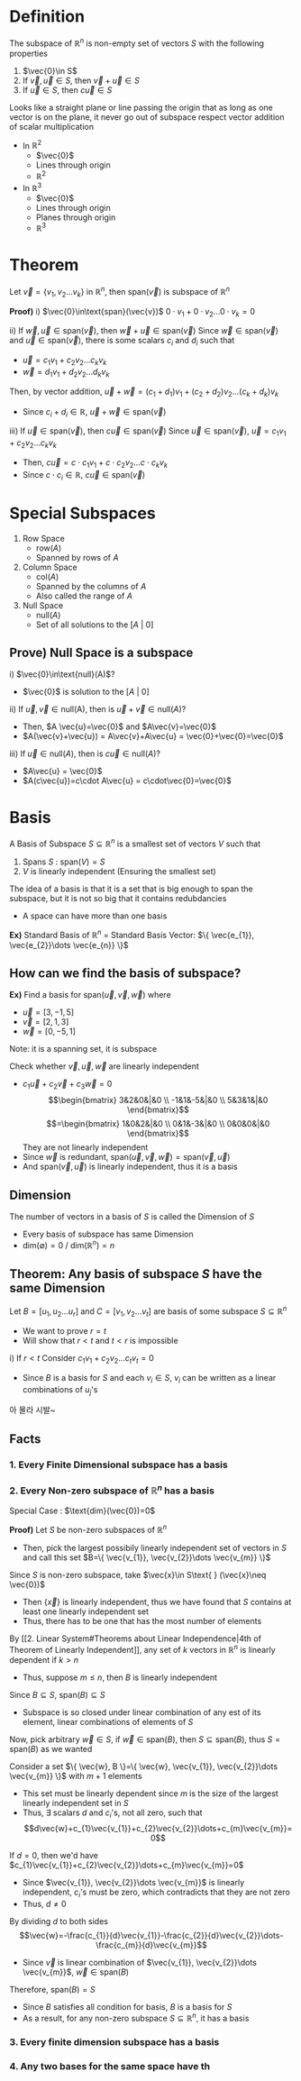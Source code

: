 # Definition
The subspace of $\mathbb{R}^{n}$ is non-empty set of vectors $S$ with the following properties
1. $\vec{0}\in S$
2. If $\vec{v}, \vec{u}\in S$, then $\vec{v}+\vec{u}\in S$
3. If $\vec{u}\in S$, then $c \vec{u}\in S$

Looks like a straight plane or line passing the origin that as long as one vector is on the plane, it never go out of subspace respect vector addition of scalar multiplication
- In $\mathbb{R}^{2}$
	- $\vec{0}$
	- Lines through origin
	- $\mathbb{R}^{2}$
- In $\mathbb{R}^{3}$
	-  $\vec{0}$
	- Lines through origin
	- Planes through origin
	- $\mathbb{R}^{3}$

# Theorem
Let $\vec{v}=\{ v_{1},v_{2}\dots v_{k} \}$ in $\mathbb{R}^{n}$, then $\text{span}(\vec{v})$ is subspace of $\mathbb{R}^{n}$

**Proof)**
i) $\vec{0}\in\text{span}(\vec{v})$
$0\cdot v_{1}+0\cdot v_{2}\dots 0\cdot v_{k}=0$

ii) If $\vec{w}, \vec{u}\in \text{span}(\vec{v})$, then $\vec{w}+\vec{u}\in \text{span}(\vec{v})$
Since $\vec{w}\in\text{span}(\vec{v})$ and $\vec{u}\in\text{span}(\vec{v})$, there is some scalars $c_{i}$ and $d_{i}$ such that
- $\vec{u}=c_{1}v_{1}+c_{2}v_{2}\dots c_{k}v_{k}$
- $\vec{w}=d_{1}v_{1}+d_{2}v_{2}\dots d_{k}v_{k}$

Then, by vector addition,
$\vec{u}+\vec{w}=(c_{1}+d_{1})v_{1}+(c_{2}+d_{2})v_{2}\dots(c_{k}+d_{k})v_{k}$
- Since $c_{i}+d_{i}\in\mathbb{R}$, $\vec{u}+\vec{w}\in\text{span}(\vec{v})$

iii) If $\vec{u}\in \text{span}(\vec{v})$, then $c \vec{u}\in \text{span}(\vec{v})$
Since $\vec{u}\in\text{span}(\vec{v})$, $\vec{u}=c_{1}v_{1}+c_{2}v_{2}\dots c_{k}v_{k}$
- Then, $c\vec{u}=c\cdot c_{1}v_{1}+c\cdot c_{2}v_{2}\dots c\cdot c_{k}v_{k}$
- Since $c\cdot c_{i}\in\mathbb{R}$, $c \vec{u}\in\text{span}(\vec{v})$

# Special Subspaces
1. Row Space
	- $\text{row}(A)$
	- Spanned by rows of $A$
2. Column Space
	- $\text{col}(A)$
	- Spanned by the columns of $A$
	- Also called the range of $A$
3. Null Space
	- $\text{null}(A)$
	- Set of all solutions to the $[A\text{ | }0]$

## Prove) Null Space is a subspace
i) $\vec{0}\in\text{null}(A)$?
- $\vec{0}$ is solution to the $[A\text{ | }0]$

ii) If $\vec{u}, \vec{v}\in\text{null(A)}$, then is $\vec{u}+\vec{v}\in\text{null}(A)$?
- Then, $A \vec{u}=\vec{0}$ and $A\vec{v}=\vec{0}$
- $A(\vec{v}+\vec{u}) = A\vec{v}+A\vec{u} = \vec{0}+\vec{0}=\vec{0}$

iii) If $\vec{u}\in\text{null}(A)$, then is $c\vec{u}\in\text{null}(A)$?
- $A\vec{u} = \vec{0}$
- $A(c\vec{u})=c\cdot A\vec{u} = c\cdot\vec{0}=\vec{0}$

# Basis
A Basis of Subspace $S\subseteq\mathbb{R}^{n}$ is a smallest set of vectors $V$ such that
1. Spans $S$ : $\text{span}(V)=S$
2. $V$ is linearly independent (Ensuring the smallest set)

The idea of a basis is that it is a set that is big enough to span the subspace, but it is not so big that it contains redubdancies
- A space can have more than one basis

**Ex)**
Standard Basis of $\mathbb{R}^{n}$ = Standard Basis Vector: $\{ \vec{e_{1}}, \vec{e_{2}}\dots \vec{e_{n}} \}$

## How can we find the basis of subspace?
**Ex)**
Find a basis for $\text{span}(\vec{u}, \vec{v}, \vec{w})$ where
- $\vec{u}=[3,-1,5]$
- $\vec{v}=[2,1,3]$
- $\vec{w}=[0,-5,1]$

Note: it is a spanning set, it is subspace

Check whether $\vec{v}, \vec{u}, \vec{w}$ are linearly independent
- $c_{1}\vec{u}+c_{2}\vec{v}+c_{3}\vec{w}=0$
$$\begin{bmatrix}
3&2&0&|&0 \\
-1&1&-5&|&0 \\
5&3&1&|&0
\end{bmatrix}$$
$$=\begin{bmatrix}
1&0&2&|&0 \\
0&1&-3&|&0 \\
0&0&0&|&0
\end{bmatrix}$$
They are not linearly independent
- Since $\vec{w}$ is redundant, $\text{span}(\vec{u}, \vec{v}, \vec{w})=\text{span}(\vec{v}, \vec{u})$
- And $\text{span}(\vec{v}, \vec{u})$ is linearly independent, thus it is a basis

## Dimension
The number of vectors in a basis of $S$ is called the Dimension of $S$
- Every basis of subspace has same Dimension
- $\text{dim}(\emptyset)=0$ / $\text{dim}(\mathbb{R}^{n})=n$

## Theorem: Any basis of subspace $S$ have the same Dimension
Let $B=[u_{1},u_{2}\dots u_{r}]$ and $C=[v_{1},v_{2}\dots v_{t}]$ are basis of some subspace $S\subseteq \mathbb{R}^{n}$
- We want to prove $r=t$
- Will show that $r<t$ and $t<r$ is impossible

i) If $r<t$
Consider $c_{1}v_{1}+c_{2}v_{2}\dots c_{t}v_{t}=0$
- Since $B$ is a basis for $S$ and each $v_{i}\in S$, $v_{i}$ can be written as a linear combinations of $u_{j}$'s

아 몰라 시발~

## Facts
### 1. Every Finite Dimensional subspace has a basis
### 2. Every Non-zero subspace of $\mathbb{R}^{n}$ has a basis
Special Case : $\text{dim}(\vec{0})=0$

**Proof)**
Let $S$ be non-zero subspaces of $\mathbb{R}^{n}$
- Then, pick the largest possibily linearly independent set of vectors in $S$ and call this set $B=\{ \vec{v_{1}}, \vec{v_{2}}\dots \vec{v_{m}} \}$

Since $S$ is non-zero subspace, take $\vec{x}\in S\text{ } (\vec{x}\neq \vec{0})$
- Then $\{ \vec{x} \}$ is linearly independent, thus we have found that $S$ contains at least one linearly independent set
- Thus, there has to be one that has the most number of elements

By [[2. Linear System#Theorems about Linear Independence|4th of Theorem of Linearly Independent]], any set of $k$ vectors in $\mathbb{R}^{n}$ is linearly dependent if $k>n$
- Thus, suppose $m \leq n$, then $B$ is linearly independent

Since $B\subseteq S$, $\text{span}(B)\subseteq S$
- Subspace is so closed under linear combination of any est of its element, linear combinations of elements of $S$

Now, pick arbitrary $\vec{w}\in S$, if $\vec{w}\in\text{span}(B)$, then $S\subseteq\text{span}(B)$, thus $S=\text{span}(B)$ as we wanted

Consider a set $\{ \vec{w}, B \}=\{ \vec{w}, \vec{v_{1}}, \vec{v_{2}}\dots \vec{v_{m}} \}$ with $m+1$ elements
- This set must be linearly dependent since $m$ is the size of the largest linearly independent set in $S$
- Thus, $\exists \text{ }$scalars $d$ and $c_{i}$'s, not all zero, such that
$$d\vec{w}+c_{1}\vec{v_{1}}+c_{2}\vec{v_{2}}\dots+c_{m}\vec{v_{m}}=0$$

If $d=0$, then we'd have $c_{1}\vec{v_{1}}+c_{2}\vec{v_{2}}\dots+c_{m}\vec{v_{m}}=0$
- Since $\vec{v_{1}}, \vec{v_{2}}\dots \vec{v_{m}}$ is linearly independent, $c_{i}$'s must be zero, which contradicts that they are not zero
- Thus, $d\neq 0$

By dividing $d$ to both sides
$$\vec{w}=-\frac{c_{1}}{d}\vec{v_{1}}-\frac{c_{2}}{d}\vec{v_{2}}\dots-\frac{c_{m}}{d}\vec{v_{m}}$$
- Since $\vec{v}$ is linear combination of $\vec{v_{1}}, \vec{v_{2}}\dots \vec{v_{m}}$, $\vec{w}\in\text{span}(B)$

Therefore, $\text{span}(B)=S$
- Since $B$ satisfies all condition for basis, $B$ is a basis for $S$
- As a result, for any non-zero subspace $S\subseteq\mathbb{R}^{n}$, it has a basis

### 3. Every finite dimension subspace has a basis

### 4. Any two bases for the same space have th 